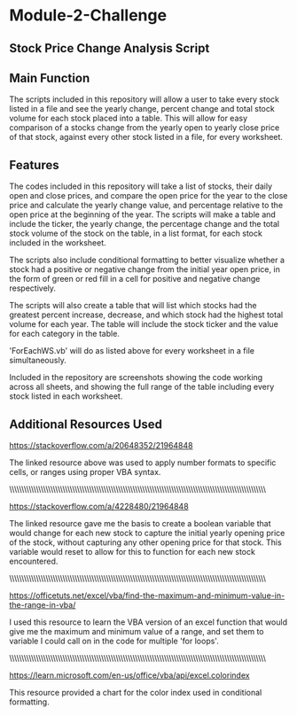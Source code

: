 # Module-2-Challenge
Stock Price Change Analysis Script
------------------------------------------------------------------------------------------------

Main Function
-----------------------------------------------------------------------------------

The scripts included in this repository will allow a user to take every stock listed in a file and see the yearly change, percent change and total stock volume for each stock placed into a table. This will allow for easy comparison of a stocks change from the yearly open to yearly close price of that stock, against every other stock listed in a file, for every worksheet.



Features
-----------------------------------------------------------------------------------
The codes included in this repository will take a list of stocks, their daily open and close prices, and compare the open price for the year to the close price and calculate the yearly change value, and percentage relative to the open price at the beginning of the year. The scripts will make a table and include the ticker, the yearly change, the percentage change and the total stock volume of the stock on the table, in a list format, for each stock included in the worksheet. 

The scripts also include conditional formatting to better visualize whether a stock had a positive or negative change from the initial year open price, in the form of green or red fill in a cell for positive and negative change respectively.

The scripts will also create a table that will list which stocks had the greatest percent increase, decrease, and which stock had the highest total volume for each year. The table will include the stock ticker and the value for each category in the table.

'ForEachWS.vb' will do as listed above for every worksheet in a file simultaneously.

Included in the repository are screenshots showing the code working across all sheets, and showing the full range of the table including every stock listed in each worksheet.

Additional Resources Used
-----------------------------------------------------------------------

https://stackoverflow.com/a/20648352/21964848

The linked resource above was used to apply number formats to specific cells, or ranges using proper VBA syntax.

\\\\\\\\\\\\\\\\\\\\\\\\\\\\\\\\\\\\\\\\\\\\\\\\\\\\\\\\\\\\\\\\\\\\\\\\\\\\\\\\\\\\\\\\\\\\\\\\\\\\\\\\\\\\\\\\\\\\\\\\\\\\\\\\\\\\\\\\\\\\\\\\\\\\\\\\\\\\\\\\\\\\\\\\\\\\\\\\\\\\\\\\\\\\\\\\\\\\\\\\\\\\\\\\\\\\

https://stackoverflow.com/a/4228480/21964848

The linked resource gave me the basis to create a boolean variable that would change for each new stock to capture the initial yearly opening price of the stock, without capturing any other opening price for that stock. This variable would reset to allow for this to function for each new stock encountered.

\\\\\\\\\\\\\\\\\\\\\\\\\\\\\\\\\\\\\\\\\\\\\\\\\\\\\\\\\\\\\\\\\\\\\\\\\\\\\\\\\\\\\\\\\\\\\\\\\\\\\\\\\\\\\\\\\\\\\\\\\\\\\\\\\\\\\\\\\\\\\\\\\\\\\\\\\\\\\\\\\\\\\\\\\\\\\\\\\\\\\\\\\\\\\\\\\\\\\\\\\\\\\\\\\\\\


https://officetuts.net/excel/vba/find-the-maximum-and-minimum-value-in-the-range-in-vba/

I used this resource to learn the VBA version of an excel function that would give me the maximum and minimum value of a range, and set them to variable I could call on in the code for multiple 'for loops'.

\\\\\\\\\\\\\\\\\\\\\\\\\\\\\\\\\\\\\\\\\\\\\\\\\\\\\\\\\\\\\\\\\\\\\\\\\\\\\\\\\\\\\\\\\\\\\\\\\\\\\\\\\\\\\\\\\\\\\\\\\\\\\\\\\\\\\\\\\\\\\\\\\\\\\\\\\\\\\\\\\\\\\\\\\\\\\\\\\\\\\\\\\\\\\\\\\\\\\\\\\\\\\\\\\\\\


https://learn.microsoft.com/en-us/office/vba/api/excel.colorindex

This resource provided a chart for the color index used in conditional formatting.


